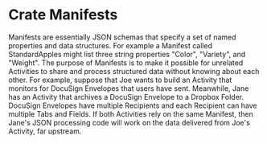 Crate Manifests
==


Manifests are essentially JSON schemas that specify a set of named properties and data structures. 
For example a Manifest called StandardApples might list three string properties "Color", "Variety", and "Weight".
The purpose of Manifests is to make it possible for unrelated Activities to share and process structured data without knowing about each other. 
For example, suppose that Joe wants to build an Activity that monitors for DocuSign Envelopes that users have sent. Meanwhile, Jane has an Activity that 
archives a DocuSign Envelope to a Dropbox Folder. DocuSign Envelopes have multiple Recipients and each Recipient can have multiple Tabs and Fields.
If both Activities rely on the same Manifest, then Jane's JSON processing code will work on the data delivered from Joe's Activity, far upstream.

